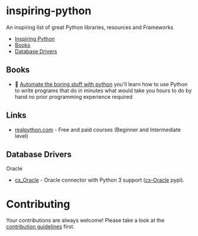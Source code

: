 # inspiring-python
An inspiring list of great Python libraries, resources and Frameworks

- [Inspiring Python](#inspiring-python)
- [Books](#Books)
- [Database Drivers](#database-drivers)


## Books
* 📕 [Automate the boring stuff with python](https://www.goodreads.com/book/show/22514127-automate-the-boring-stuff-with-python) you'll learn how to use Python to write programs that do in minutes what would take you hours to do by hand no prior programming experience required

## Links
* [realpython.com](https://realpython.com/) - Free and paid courses (Beginner and Intermediate level)

## Database Drivers
Oracle
* [cx_Oracle](https://cx-oracle.readthedocs.io/en/latest/) - Oracle connector with Python 3 support ([cx-Oracle](https://pypi.org/project/cx-Oracle/) pypi).





# Contributing
Your contributions are always welcome! Please take a look at the [contribution guidelines](https://github.com/bruxol/inspiring-python/blob/master/CONTRIBUTING.md) first.